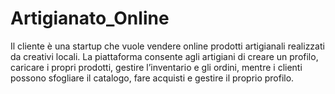 # Artigianato_Online
Il cliente è una startup che vuole vendere online prodotti artigianali realizzati da creativi locali. La piattaforma consente agli artigiani di creare un profilo, caricare i propri prodotti, gestire l’inventario e gli ordini, mentre i clienti possono sfogliare il catalogo, fare acquisti e gestire il proprio profilo.
